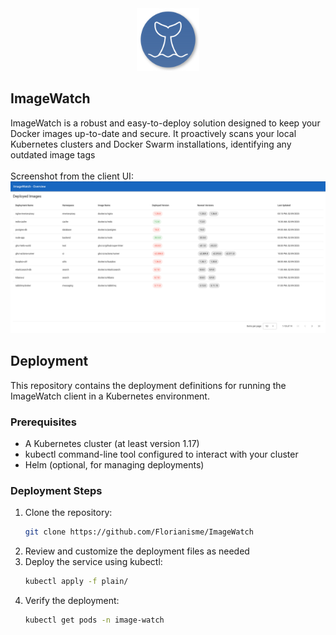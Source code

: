 <div style="text-align: center;">
  <img src="./media/logo.svg" width="100" alt="logo"/>
</div>

## ImageWatch
ImageWatch is a robust and easy-to-deploy solution designed to keep your Docker images up-to-date and
secure. It proactively scans your local Kubernetes clusters and Docker Swarm installations,
identifying any outdated image tags
<br><br>
Screenshot from the client UI:
![Image List UI](./media/ui_image_overview.png)

## Deployment
This repository contains the deployment definitions for running the 
ImageWatch client in a Kubernetes environment.

### Prerequisites
- A Kubernetes cluster (at least version 1.17)
- kubectl command-line tool configured to interact with your cluster
- Helm (optional, for managing deployments)

### Deployment Steps
1. Clone the repository:
   ```bash
   git clone https://github.com/Florianisme/ImageWatch
    ```
2. Review and customize the deployment files as needed
3. Deploy the service using kubectl:
   ```bash
   kubectl apply -f plain/
   ```
4. Verify the deployment:
   ```bash
   kubectl get pods -n image-watch
   ```
